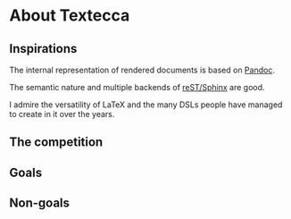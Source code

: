 # About Textecca

## Inspirations

The internal representation of rendered documents is based on [Pandoc][Text.Pandoc.Definition].

The semantic nature and multiple backends of [reST/Sphinx][reST] are good.

I admire the versatility of LaTeX and the many DSLs people have managed to create in it over the years.

## The competition


## Goals


## Non-goals


[Text.Pandoc.Definition]: https://hackage.haskell.org/package/pandoc-types-1.20/docs/Text-Pandoc-Definition.html
[reST]: https://www.sphinx-doc.org/en/latest/usage/restructuredtext/basics.html
